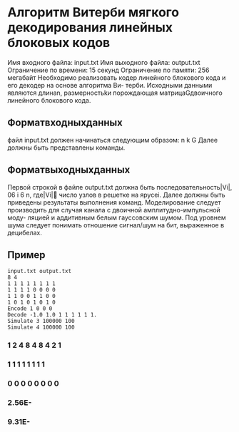 # Алгоритм Витерби мягкого декодирования линейных блоковых кодов

Имя входного файла: input.txt
Имя выходного файла: output.txt
Ограничение по времени: 15 секунд
Ограничение по памяти: 256 мегабайт
Необходимо реализовать кодер линейного блокового кода и его декодер на основе алгоритма Ви-
терби. Исходными данными являются длинаn, размерностьkи порождающая матрицаGдвоичного
линейного блокового кода.

## Форматвходныхданных

файл input.txt должен начинаться следующим образом:
n k
G
Далее должны быть представлены команды.

## Форматвыходныхданных

Первой строкой в файле output.txt должна быть последовательность|Vi|, 06 i 6 n, где|Vi|
число узлов в решетке на ярусеi. Далее должны быть приведены результаты выполнения команд.
Моделирование следует производить для случая канала с двоичной амплитудно-импульсной моду-
ляцией и аддитивным белым гауссовским шумом. Под уровнем шума следует понимать отношение
сигнал/шум на бит, выраженное в децибелах.

## Пример

```
input.txt output.txt
8 4
1 1 1 1 1 1 1 1
1 1 1 1 0 0 0 0
1 1 0 0 1 1 0 0
1 0 1 0 1 0 1 0
Encode 1 0 0 0
Decode -1.0 1.0 1 1 1 1 1 1.
Simulate 3 100000 100
Simulate 4 100000 100
```
### 1 2 4 8 4 8 4 2 1

### 1 1 1 1 1 1 1 1

### 0 0 0 0 0 0 0 0

### 2.56E-

### 9.31E-
